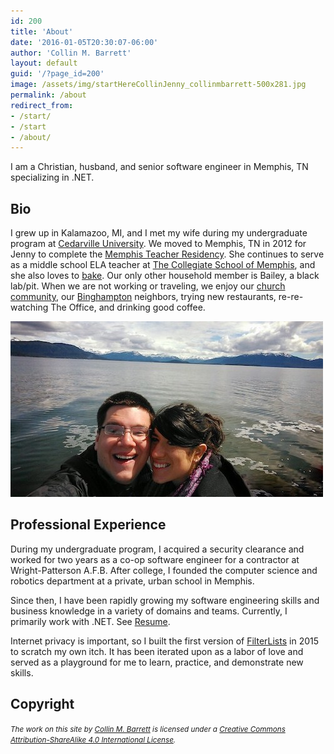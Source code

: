 ```yaml
---
id: 200
title: 'About'
date: '2016-01-05T20:30:07-06:00'
author: 'Collin M. Barrett'
layout: default
guid: '/?page_id=200'
image: /assets/img/startHereCollinJenny_collinmbarrett-500x281.jpg
permalink: /about
redirect_from:
- /start/
- /start
- /about/
---
```


I am a Christian, husband, and senior software engineer in Memphis, TN specializing in .NET.

## Bio

I grew up in Kalamazoo, MI, and I met my wife during my undergraduate program at [Cedarville
University](https://www.cedarville.edu/). We moved to Memphis, TN in 2012 for Jenny to complete the [Memphis Teacher
Residency](https://memphistr.org/). She continues to serve as a middle school ELA teacher at [The Collegiate School of
Memphis](https://www.collegiatememphis.org/), and she also loves to [bake](https://jennythebaker.com/). Our only other
household member is Bailey, a black lab/pit. When we are not working or traveling, we enjoy our [church
community](https://christcity.org/), our [Binghampton](https://en.wikipedia.org/wiki/Binghampton,_Memphis,_Tennessee)
neighbors, trying new restaurants, re-re-watching The Office, and drinking good coffee.

![Collin & Jenny Barrett](/assets/img/startHereCollinJenny_collinmbarrett-500x281.jpg)

## Professional Experience

During my undergraduate program, I acquired a security clearance and worked for two years as a co-op software engineer
for a contractor at Wright-Patterson A.F.B. After college, I founded the computer science and robotics department at a
private, urban school in Memphis.

Since then, I have been rapidly growing my software engineering skills and business knowledge in a variety of domains
and teams. Currently, I primarily work with .NET. See [Resume](/assets/resume_collinmbarrett.pdf).

Internet privacy is important, so I built the first version of
[FilterLists](https://filterlists.com) in 2015 to scratch my own itch. It has been
iterated upon as a labor of love and served as a playground for me to learn, practice, and demonstrate new skills.

## Copyright

<small>*The work on this site by [Collin M. Barrett](/) is licensed under a [Creative Commons Attribution-ShareAlike 4.0
    International License](https://creativecommons.org/licenses/by-sa/4.0/).*</small>